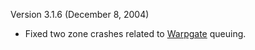 Version 3.1.6 (December 8, 2004)

- Fixed two zone crashes related to [Warpgate](../locations/Warpgate.md)
  queuing.
